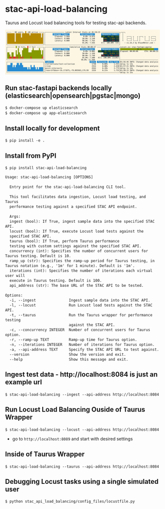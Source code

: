 # stac-api-load-balancing
Taurus and Locust load balancing tools for testing stac-api backends.

![Alt text](readme_files/taurus-pgstac.png?raw=true "stac-fastapi-pgstac")


## Run stac-fastapi backends locally (elasticsearch|opensearch|pgstac|mongo)
```$ docker-compose up elasticsearch```   
```$ docker-compose up app-elasticsearch```

## Install locally for development
```$ pip install -e .```  
    
## Install from PyPI   
```$ pip install stac-api-load-balancing```  

```
Usage: stac-api-load-balancing [OPTIONS]

  Entry point for the stac-api-load-balancing CLI tool.

  This tool facilitates data ingestion, Locust load testing, and Taurus
  performance testing against a specified STAC API endpoint.

  Args:     
  ingest (bool): If True, ingest sample data into the specified STAC API.     
  locust (bool): If True, execute Locust load tests against the
  specified STAC API.     
  taurus (bool): If True, perform Taurus performance
  testing with custom settings against the specified STAC API.     
  concurrency (int): Specifies the number of concurrent users for Taurus testing. Default is 10.      
  ramp_up (str): Specifies the ramp-up period for Taurus testing, in Taurus notation (e.g., '1m' for 1 minute). Default is '1m'.  
  iterations (int): Specifies the number of iterations each virtual user will
  execute in Taurus testing. Default is 100.     
  api_address (str): The base URL of the STAC API to be tested.

Options:
  -i, --ingest               Ingest sample data into the STAC API.
  -l, --locust               Run Locust load tests against the STAC API.
  -t, --taurus               Run the Taurus wrapper for performance testing
                             against the STAC API.
  -c, --concurrency INTEGER  Number of concurrent users for Taurus option.
  -r, --ramp-up TEXT         Ramp-up time for Taurus option.
  -n, --iterations INTEGER   Number of iterations for Taurus option.
  -a, --api-address TEXT     Specify the STAC API URL to test against.
  --version                  Show the version and exit.
  --help                     Show this message and exit.
```

## Ingest test data - http://localhost:8084 is just an example url
```$ stac-api-load-balancing --ingest --api-address http://localhost:8084```

## Run Locust Load Balancing Ouside of Taurus Wrapper
```$ stac-api-load-balancing --locust --api-address http://localhost:8084```  
- go to ```http://localhost:8089``` and start with desired settings

## Inside of Taurus Wrapper
```$ stac-api-load-balancing --taurus --api-address http://localhost:8084```

## Debugging Locust tasks using a single simulated user
```$ python stac_api_load_balancing/config_files/locustfile.py```
